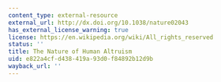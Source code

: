 ```yaml
---
content_type: external-resource
external_url: http://dx.doi.org/10.1038/nature02043
has_external_license_warning: true
license: https://en.wikipedia.org/wiki/All_rights_reserved
status: ''
title: The Nature of Human Altruism
uid: e822a4cf-d438-419a-93d0-f84892b12d9b
wayback_url: ''
---
```

